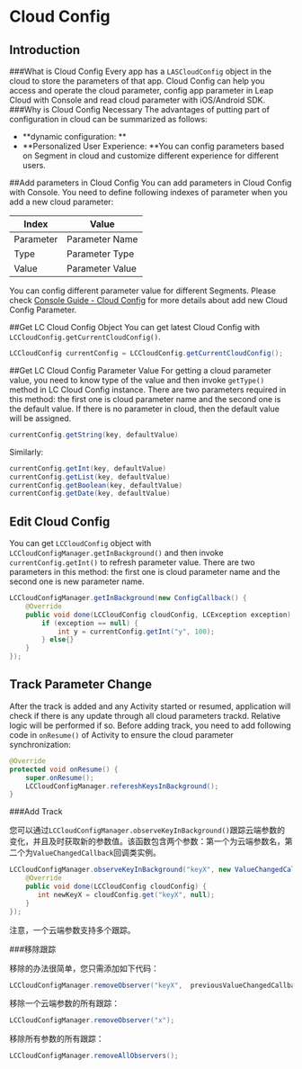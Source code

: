 # Cloud Config
## Introduction
###What is Cloud Config
Every app has a `LASCloudConfig` object in the cloud to store the parameters of that app. Cloud Config can help you access and operate the cloud parameter, config app parameter in Leap Cloud with Console and read cloud parameter with iOS/Android SDK.
###Why is Cloud Config Necessary
The advantages of putting part of configuration in cloud can be summarized as follows:

* **dynamic configuration: **
* **Personalized User Experience: **You can config parameters based on Segment in cloud and customize different experience for different users.


##Add parameters in Cloud Config
You can add parameters in Cloud Config with Console. You need to define following indexes of parameter when you add a new cloud parameter: 

Index|Value
-------|-------
Parameter|Parameter Name
Type|Parameter Type
Value|Parameter Value

You can config different parameter value for different Segments. Please check [Console Guide - Cloud Config](..) for more details about add new Cloud Config Parameter. 

##Get LC Cloud Config Object
You can get latest Cloud Config with `LCCloudConfig.getCurrentCloudConfig()`.

```java
LCCloudConfig currentConfig = LCCloudConfig.getCurrentCloudConfig();
```

##Get LC Cloud Config Parameter Value
For getting a cloud parameter value, you need to know type of the value and then invoke `getType()` method in LC Cloud Config instance. There are two parameters required in this method: the first one is cloud parameter name and the second one is the default value. If there is no parameter in cloud, then the default value will be assigned. 

```java
currentConfig.getString(key, defaultValue)
```

Similarly:

```java
currentConfig.getInt(key, defaultValue)
currentConfig.getList(key, defaultValue)
currentConfig.getBoolean(key, defaultValue)
currentConfig.getDate(key, defaultValue)
```

## Edit Cloud Config

You can get `LCCloudConfig` object with `LCCloudConfigManager.getInBackground()` and then invoke `currentConfig.getInt()` to refresh parameter value. There are two parameters in this method: the first one is cloud parameter name and the second one is new parameter name.

```java
LCCloudConfigManager.getInBackground(new ConfigCallback() {
    @Override
    public void done(LCCloudConfig cloudConfig, LCException exception) {
        if (exception == null) {
            int y = currentConfig.getInt("y", 100);
        } else{}
    }
});
```

## Track Parameter Change
After the track is added and any Activity started or resumed, application will check if there is any update through all cloud parameters trackd. Relative logic will be performed if so. Before adding track, you need to add following code in `onResume()` of Activity to ensure the cloud parameter synchronization:


```java
@Override
protected void onResume() {
    super.onResume();
    LCCloudConfigManager.refereshKeysInBackground();
}
```

###Add Track

您可以通过`LCCloudConfigManager.observeKeyInBackground()`跟踪云端参数的变化，并且及时获取新的参数值。该函数包含两个参数：第一个为云端参数名，第二个为`ValueChangedCallback`回调类实例。

```java
LCCloudConfigManager.observeKeyInBackground("keyX", new ValueChangedCallback() {
    @Override
    public void done(LCCloudConfig cloudConfig) {
       int newKeyX = cloudConfig.get("keyX", null);
    }
});
```

注意，一个云端参数支持多个跟踪。

###移除跟踪

移除的办法很简单，您只需添加如下代码：

```java
LCCloudConfigManager.removeObserver("keyX",  previousValueChangedCallback);
```

移除一个云端参数的所有跟踪：

```java
LCCloudConfigManager.removeObserver("x");
```

移除所有参数的所有跟踪：

```java
LCCloudConfigManager.removeAllObservers();
```

